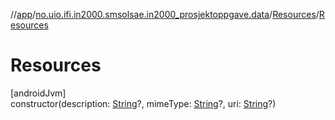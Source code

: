 //[app](../../../index.md)/[no.uio.ifi.in2000.smsolsae.in2000_prosjektoppgave.data](../index.md)/[Resources](index.md)/[Resources](-resources.md)

# Resources

[androidJvm]\
constructor(description: [String](https://kotlinlang.org/api/latest/jvm/stdlib/kotlin/-string/index.html)?, mimeType: [String](https://kotlinlang.org/api/latest/jvm/stdlib/kotlin/-string/index.html)?, uri: [String](https://kotlinlang.org/api/latest/jvm/stdlib/kotlin/-string/index.html)?)
